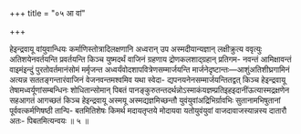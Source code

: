 +++
title = "०५ आ वां"

+++

हेइन्द्रवायू वांयुवान्धियः कर्माणिस्तोत्रादिलक्षणानि अध्वरान् उप अस्मदीयान्यज्ञान् लक्षीक्रुत्य ववृत्युः अतिशयेनवर्तयन्ति प्रवर्तयन्ति किञ्च युष्मदर्थं वाजिनं ग्रहणाय द्रोणकलशाद्ग्रहान् प्रतिगम- नवन्तं आमिक्षावन्तं वाइमंइन्दुं पुरतोवर्तमानंसोमं मर्मृजन्त अध्वर्यंवोदशापवित्रेणसम्मार्जयन्ति मार्जनेदृष्टान्तः—आशुंअतिशीघ्रगामिनं अत्यन्न सततङ्गन्तारंवाजिनं वेजनवन्तमश्वमिव यथा स्वेदा- द्यपनयनेनसम्मार्जयन्तितद्वत् किञ्च हेइन्द्रवायू तेषामध्वर्यूणांसम्बन्धिनः शोधितान्सोमान् पिबतं पानङ्कुरुतन्तदर्थन्नो‍ऽस्माकंयज्ञम्प्रतिइहइदानींऊत्यास्मद्रक्षणेन सहआगतं आगच्छतं किञ्च हेइन्द्रवायू अस्मयू अस्मद्यज्ञमिच्छन्तौ युवंयुवांअद्रिभिर्ग्रावभिः सुतानामभिषुतानां पूर्ववत्कर्मणिषष्ठी तान्पि- बतमितिशेषः किमर्थ मदायतृप्तये मोदायवा यतोयुवंयुवां वाजदावाजस्यान्नस्य दातारौ अतः- पिबतमित्यन्वयः ॥ ५ ॥